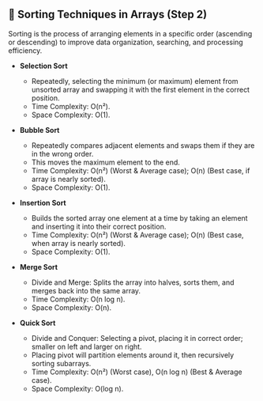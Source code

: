 ## 🔢 Sorting Techniques in Arrays (Step 2)

Sorting is the process of arranging elements in a specific order 
(ascending or descending) to improve data organization, searching, 
and processing efficiency.

- **Selection Sort**
    - Repeatedly, selecting the minimum (or maximum) element from unsorted array and swapping it with the first element in the correct position.
    - Time Complexity: O(n²).
    - Space Complexity: O(1).


- **Bubble Sort**
    - Repeatedly compares adjacent elements and swaps them if they are in the wrong order.
    - This moves the maximum element to the end.
    - Time Complexity: O(n²) (Worst & Average case); O(n) (Best case, if array is nearly sorted).
    - Space Complexity: O(1).


- **Insertion Sort**
    - Builds the sorted array one element at a time by taking an element and inserting it into their correct position.
    - Time Complexity: O(n²) (Worst & Average case); O(n) (Best case, when array is nearly sorted).  
    - Space Complexity: O(1).


- **Merge Sort**
    - Divide and Merge: Splits the array into halves, sorts them, and merges back into the same array.
    - Time Complexity: O(n log n).
    - Space Complexity: O(n).


- **Quick Sort**
    - Divide and Conquer: Selecting a pivot, placing it in correct order; smaller on left and larger on right.
    - Placing pivot will partition elements around it, then recursively sorting subarrays.
    - Time Complexity: O(n²) (Worst case), O(n log n) (Best & Average case). 
    - Space Complexity: O(log n).